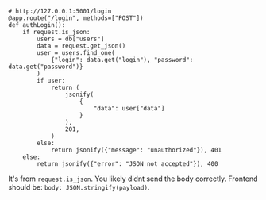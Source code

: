 ```

# http://127.0.0.1:5001/login
@app.route("/login", methods=["POST"])
def authLogin():
    if request.is_json:
        users = db["users"]
        data = request.get_json()
        user = users.find_one(
            {"login": data.get("login"), "password": data.get("password")}
        )
        if user:
            return (
                jsonify(
                    {
                        "data": user["data"]
                    }
                ),
                201,
            )
        else:
            return jsonify({"message": "unauthorized"}), 401
    else:
        return jsonify({"error": "JSON not accepted"}), 400
```


It's from `request.is_json`. You likely didnt send the body correctly. Frontend should be: `body: JSON.stringify(payload)`.